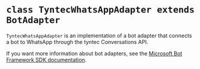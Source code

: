 # `class TyntecWhatsAppAdapter extends BotAdapter`

`TyntecWhatsAppAdapter` is an implementation of a bot adapter that connects a
bot to WhatsApp through the tyntec Conversations API.

If you want more information about bot adapters, see the [Microsoft Bot Framework SDK documentation](https://docs.microsoft.com/en-us/azure/bot-service/index-bf-sdk).

